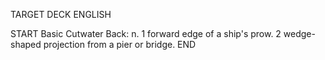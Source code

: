 TARGET DECK
ENGLISH

START
Basic
Cutwater
Back: n. 1 forward edge of a ship's prow. 2 wedge-shaped projection from a pier or bridge.
END
